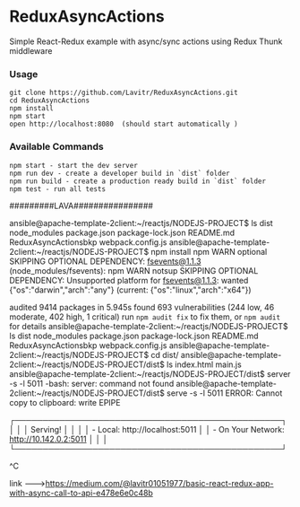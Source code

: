 # ReduxAsyncActions
Simple React-Redux example with async/sync actions using  Redux Thunk middleware

### Usage

```
git clone https://github.com/Lavitr/ReduxAsyncActions.git
cd ReduxAsyncActions 
npm install
npm start
open http://localhost:8080  (should start automatically )
```

### Available Commands

```
npm start - start the dev server
npm run dev - create a developer build in `dist` folder
npm run build - create a production ready build in `dist` folder
npm test - run all tests

```
#########LAVA################

ansible@apache-template-2client:~/reactjs/NODEJS-PROJECT$ ls
dist  node_modules  package.json  package-lock.json  README.md  ReduxAsyncActionsbkp  webpack.config.js
ansible@apache-template-2client:~/reactjs/NODEJS-PROJECT$ npm install
npm WARN optional SKIPPING OPTIONAL DEPENDENCY: fsevents@1.1.3 (node_modules/fsevents):
npm WARN notsup SKIPPING OPTIONAL DEPENDENCY: Unsupported platform for fsevents@1.1.3: wanted {"os":"darwin","arch":"any"} (current: {"os":"linux","arch":"x64"})

audited 9414 packages in 5.945s
found 693 vulnerabilities (244 low, 46 moderate, 402 high, 1 critical)
  run `npm audit fix` to fix them, or `npm audit` for details
ansible@apache-template-2client:~/reactjs/NODEJS-PROJECT$ ls
dist  node_modules  package.json  package-lock.json  README.md  ReduxAsyncActionsbkp  webpack.config.js
ansible@apache-template-2client:~/reactjs/NODEJS-PROJECT$ cd dist/
ansible@apache-template-2client:~/reactjs/NODEJS-PROJECT/dist$ ls
index.html  main.js
ansible@apache-template-2client:~/reactjs/NODEJS-PROJECT/dist$ server -s -l 5011
-bash: server: command not found
ansible@apache-template-2client:~/reactjs/NODEJS-PROJECT/dist$ serve -s -l 5011
ERROR: Cannot copy to clipboard: write EPIPE

   ┌────────────────────────────────────────────────┐
   │                                                │
   │   Serving!                                     │
   │                                                │
   │   - Local:            http://localhost:5011    │
   │   - On Your Network:  http://10.142.0.2:5011   │
   │                                                │
   └────────────────────────────────────────────────┘

^C

link --->https://medium.com/@lavitr01051977/basic-react-redux-app-with-async-call-to-api-e478e6e0c48b

